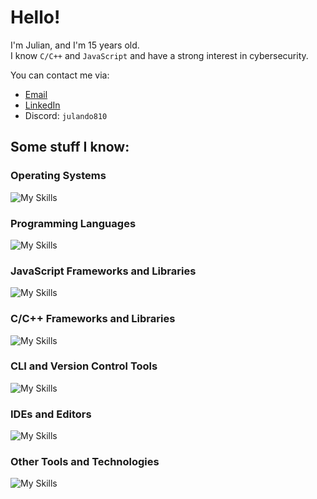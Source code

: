 # Hello!
I'm Julian, and I'm 15 years old.  
I know `C/C++` and `JavaScript` and have a strong interest in cybersecurity.

You can contact me via:
- [Email](mailto:julando810@gmail.com)
- [LinkedIn](https://www.linkedin.com/in/sobczuk/)
- Discord: `julando810`

## Some stuff I know:
### Operating Systems
![My Skills](https://skillicons.dev/icons?i=linux,bsd,windows,arch,mint,ubuntu,raspberrypi)

### Programming Languages
![My Skills](https://skillicons.dev/icons?i=c,cpp,js,ts,php,html,css,regex)

### JavaScript Frameworks and Libraries
![My Skills](https://skillicons.dev/icons?i=react,vue,express,nextjs,nuxtjs,gatsby,graphql,jquery,firebase,deno,nodejs,npm,htmx,vite)

### C/C++ Frameworks and Libraries
![My Skills](https://skillicons.dev/icons?i=arduino,cmake)

### CLI and Version Control Tools
![My Skills](https://skillicons.dev/icons?i=git,github,bash,powershell)

### IDEs and Editors
![My Skills](https://skillicons.dev/icons?i=vim,neovim,vscode,webstorm,clion,idea,atom)

### Other Tools and Technologies
![My Skills](https://skillicons.dev/icons?i=ps,vercel,discord,md,mysql,sqlite)

<!---
Julek-Git/Julek-Git is a ✨ special ✨ repository because its `README.md` (this file) appears on your GitHub profile.
You can click the Preview link to take a look at your changes.
--->
